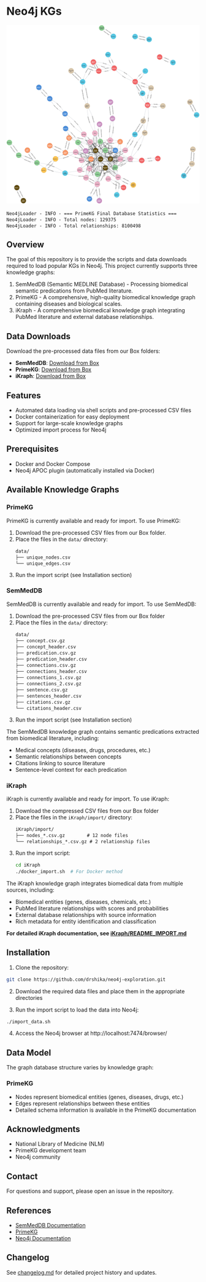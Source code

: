 # Neo4j KGs

![alt text](primekg.png)

    Neo4jLoader - INFO - === PrimeKG Final Database Statistics ===
    Neo4jLoader - INFO - Total nodes: 129375
    Neo4jLoader - INFO - Total relationships: 8100498

## Overview
The goal of this repository is to provide the scripts and data downloads required to load popular KGs in Neo4j. This project currently supports three knowledge graphs:
1. SemMedDB (Semantic MEDLINE Database) - Processing biomedical semantic predications from PubMed literature. 
2. PrimeKG - A comprehensive, high-quality biomedical knowledge graph containing diseases and biological scales.
3. iKraph - A comprehensive biomedical knowledge graph integrating PubMed literature and external database relationships. 

## Data Downloads
Download the pre-processed data files from our Box folders:

- **SemMedDB**: [Download from Box](https://uofi.box.com/s/fz67gvfri2iopunh71dn4vamigx08k9k)
- **PrimeKG**: [Download from Box](https://uofi.box.com/s/uw7sppna81lqvmlr5s6clht438ityf0i)
- **iKraph**: [Download from Box](https://uofi.box.com/s/d2b2wdnm3vg54fa24wx0tj3yjt9dw8h6)

## Features
- Automated data loading via shell scripts and pre-processed CSV files
- Docker containerization for easy deployment
- Support for large-scale knowledge graphs
- Optimized import process for Neo4j

## Prerequisites
- Docker and Docker Compose
- Neo4j APOC plugin (automatically installed via Docker)

## Available Knowledge Graphs

### PrimeKG
PrimeKG is currently available and ready for import. To use PrimeKG:

1. Download the pre-processed CSV files from our Box folder. 
2. Place the files in the `data/` directory:
   ```
   data/
   ├── unique_nodes.csv
   └── unique_edges.csv
   ```
3. Run the import script (see Installation section)

### SemMedDB
SemMedDB is currently available and ready for import. To use SemMedDB:

1. Download the pre-processed CSV files from our Box folder
2. Place the files in the `data/` directory:
   ```
   data/
   ├── concept.csv.gz
   ├── concept_header.csv
   ├── predication.csv.gz
   ├── predication_header.csv
   ├── connections.csv.gz
   ├── connections_header.csv
   ├── connections_1.csv.gz
   ├── connections_2.csv.gz
   ├── sentence.csv.gz
   ├── sentences_header.csv
   ├── citations.csv.gz
   └── citations_header.csv
   ```
3. Run the import script (see Installation section)

The SemMedDB knowledge graph contains semantic predications extracted from biomedical literature, including:
- Medical concepts (diseases, drugs, procedures, etc.)
- Semantic relationships between concepts
- Citations linking to source literature
- Sentence-level context for each predication

### iKraph
iKraph is currently available and ready for import. To use iKraph:

1. Download the compressed CSV files from our Box folder
2. Place the files in the `iKraph/import/` directory:
   ```
   iKraph/import/
   ├── nodes_*.csv.gz        # 12 node files
   └── relationships_*.csv.gz # 2 relationship files
   ```
3. Run the import script:
   ```bash
   cd iKraph
   ./docker_import.sh  # For Docker method
   ```

The iKraph knowledge graph integrates biomedical data from multiple sources, including:
- Biomedical entities (genes, diseases, chemicals, etc.)
- PubMed literature relationships with scores and probabilities
- External database relationships with source information
- Rich metadata for entity identification and classification

**For detailed iKraph documentation, see [iKraph/README_IMPORT.md](iKraph/README_IMPORT.md)**

## Installation
1. Clone the repository:
```bash
git clone https://github.com/drshika/neo4j-exploration.git
```

2. Download the required data files and place them in the appropriate directories

3. Run the import script to load the data into Neo4j:
```bash
./import_data.sh
```

4. Access the Neo4j browser at http://localhost:7474/browser/

## Data Model
The graph database structure varies by knowledge graph:

### PrimeKG
- Nodes represent biomedical entities (genes, diseases, drugs, etc.)
- Edges represent relationships between these entities
- Detailed schema information is available in the PrimeKG documentation

## Acknowledgments
- National Library of Medicine (NLM)
- PrimeKG development team
- Neo4j community

## Contact
For questions and support, please open an issue in the repository.

## References
- [SemMedDB Documentation](https://lhncbc.nlm.nih.gov/ii/tools/SemRep_SemMedDB_SKR/dbinfo.html)
- [PrimeKG](https://github.com/mims-harvard/PrimeKG)
- [Neo4j Documentation](https://neo4j.com/docs/)

## Changelog
See [changelog.md](changelog.md) for detailed project history and updates.